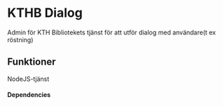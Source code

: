 # KTHB Dialog
Admin för KTH Bibliotekets tjänst för att utför dialog med användare(t ex röstning)

## Funktioner
NodeJS-tjänst

#### Dependencies

